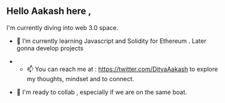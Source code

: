 ## Hello Aakash here ,
I'm currently diving into web 3.0 space. 

<!--
**aakashditya/aakashditya** is a ✨ _special_ ✨ repository because its `README.md` (this file) appears on your GitHub profile.

Here are some ideas to get you started:

- 🔭 I’m currently working on ...
- 🌱 I’m currently learning ...
- 👯 I’m looking to collaborate on ...
- 🤔 I’m looking for help with ...
- 💬 Ask me about ...
- 📫 How to reach me: ...
- 😄 Pronouns: ...
- ⚡ Fun fact: ...
-->
- 🌱 I’m currently learning Javascript and Solidity for Ethereum . Later gonna develop projects

- - 📫 You can reach me at  : https://twitter.com/DityaAakash to explore my thoughts, mindset and to connect.
- 👯 I'm ready to collab , especially if we are on the same boat.
